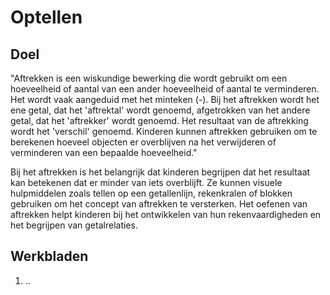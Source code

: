 # Optellen

## Doel
"Aftrekken is een wiskundige bewerking die wordt gebruikt om een hoeveelheid of aantal van een ander hoeveelheid of aantal te verminderen. Het wordt vaak aangeduid met het minteken (-). Bij het aftrekken wordt het ene getal, dat het 'aftrektal' wordt genoemd, afgetrokken van het andere getal, dat het 'aftrekker' wordt genoemd. Het resultaat van de aftrekking wordt het 'verschil' genoemd. Kinderen kunnen aftrekken gebruiken om te berekenen hoeveel objecten er overblijven na het verwijderen of verminderen van een bepaalde hoeveelheid."

Bij het aftrekken is het belangrijk dat kinderen begrijpen dat het resultaat kan betekenen dat er minder van iets overblijft. Ze kunnen visuele hulpmiddelen zoals tellen op een getallenlijn, rekenkralen of blokken gebruiken om het concept van aftrekken te versterken. Het oefenen van aftrekken helpt kinderen bij het ontwikkelen van hun rekenvaardigheden en het begrijpen van getalrelaties.


## Werkbladen
1. ..